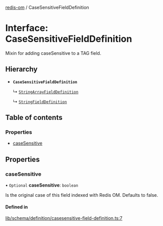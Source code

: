 [redis-om](../README.md) / CaseSensitiveFieldDefinition

# Interface: CaseSensitiveFieldDefinition

Mixin for adding caseSensitive to a TAG field.

## Hierarchy

- **`CaseSensitiveFieldDefinition`**

  ↳ [`StringArrayFieldDefinition`](StringArrayFieldDefinition.md)

  ↳ [`StringFieldDefinition`](StringFieldDefinition.md)

## Table of contents

### Properties

- [caseSensitive](CaseSensitiveFieldDefinition.md#casesensitive)

## Properties

### caseSensitive

• `Optional` **caseSensitive**: `boolean`

Is the original case of this field indexed with Redis OM. Defaults
to false.

#### Defined in

[lib/schema/definition/casesensitive-field-definition.ts:7](https://github.com/redis/redis-om-node/blob/f2d3aed/lib/schema/definition/casesensitive-field-definition.ts#L7)
